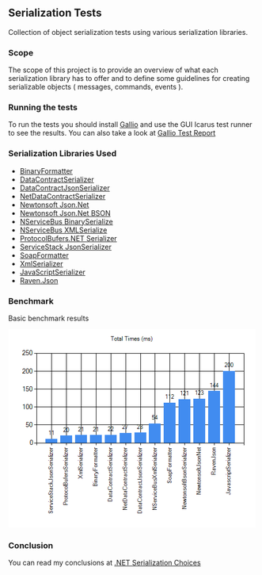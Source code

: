 ## Serialization Tests

Collection of object serialization tests using various serialization libraries.

### Scope

The scope of this project is to provide an overview of what each serialization library has to offer and to 
define some guidelines for creating serializable objects ( messages, commands, events ).

### Running the tests

To run the tests you should install [Gallio](http://www.gallio.org/Downloads.aspx) and use the GUI Icarus test runner to see the results.
You can also take a look at [Gallio Test Report](http://dl.dropbox.com/u/20001252/SerializationTests/Gallio%20Test%20Report.htm)

### Serialization Libraries Used
* [BinaryFormatter](http://msdn.microsoft.com/en-us/library/system.runtime.serialization.formatters.binary.binaryformatter.aspx)
* [DataContractSerializer](http://msdn.microsoft.com/en-us/library/system.runtime.serialization.datacontractserializer.aspx)
* [DataContractJsonSerializer](http://msdn.microsoft.com/en-us/library/system.runtime.serialization.json.datacontractjsonserializer.aspx)
* [NetDataContractSerializer](http://msdn.microsoft.com/en-us/library/system.runtime.serialization.netdatacontractserializer.aspx)
* [Newtonsoft Json.Net](http://json.codeplex.com/)
* [Newtonsoft Json.Net BSON](http://json.codeplex.com/)
* [NServiceBus BinarySerialize](https://github.com/NServiceBus/NServiceBus)
* [NServiceBus XMLSerialize](https://github.com/NServiceBus/NServiceBus)
* [ProtocolBufers.NET Serializer](http://code.google.com/p/protobuf-net/)
* [ServiceStack JsonSerializer](https://github.com/ServiceStack/ServiceStack.Text)
* [SoapFormatter](http://msdn.microsoft.com/en-us/library/system.runtime.serialization.formatters.soap.soapformatter.aspx)
* [XmlSerializer](http://msdn.microsoft.com/en-us/library/system.xml.serialization.xmlserializer.aspx)
* [JavaScriptSerializer](http://msdn.microsoft.com/en-us/library/system.web.script.serialization.javascriptserializer.aspx)
* [Raven.Json](https://github.com/ravendb/Raven.Json)

### Benchmark

Basic benchmark results 

![Serialization Benchmark](https://github.com/etishor/SerializationTests/blob/master/total.png?raw=true) 

### Conclusion

You can read my conclusions at [.NET Serialization Choices](http://www.erata.net/net/net-serialization-choices/)